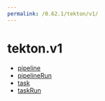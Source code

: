 ```yaml
---
permalink: /0.62.1/tekton/v1/
---
```


# tekton.v1



* [pipeline](pipeline.md)
* [pipelineRun](pipelineRun.md)
* [task](task.md)
* [taskRun](taskRun.md)